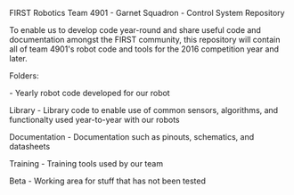 FIRST Robotics Team 4901 - Garnet Squadron - Control System Repository

To enable us to develop code year-round and share useful code and documentation amongst the FIRST community, this repository will contain all of team 4901's robot code and tools for the 2016 competition year and later. 

Folders:

<YEAR> - Yearly robot code developed for our robot

Library - Library code to enable use of common sensors, algorithms, and functionalty used year-to-year with our robots

Documentation - Documentation such as pinouts, schematics, and datasheets

Training - Training tools used by our team

Beta - Working area for stuff that has not been tested
